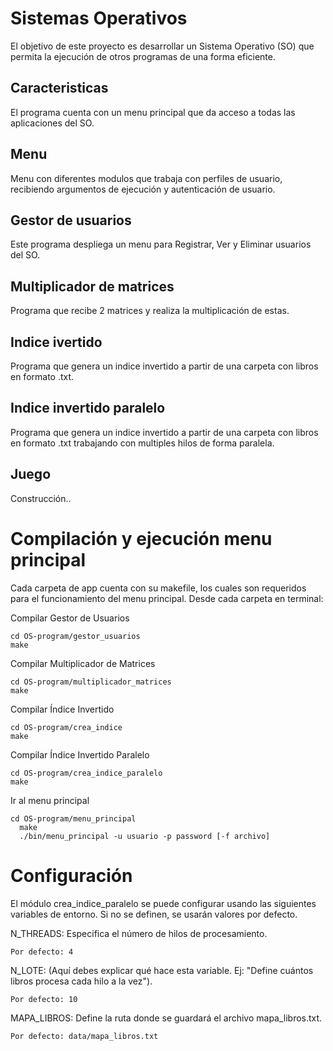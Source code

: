 # Sistemas Operativos
El objetivo de este proyecto es desarrollar un Sistema Operativo (SO) que permita la ejecución de otros programas de una forma eficiente.

## Caracteristicas
  El programa cuenta con un menu principal que da acceso a todas las aplicaciones del SO.

## Menu
  Menu con diferentes modulos que trabaja con perfiles de usuario, recibiendo argumentos de ejecución y autenticación de usuario.

## Gestor de usuarios
 Este programa despliega un menu para Registrar, Ver y Eliminar usuarios del SO.

## Multiplicador de matrices
  Programa que recibe 2 matrices y realiza la multiplicación de estas.

## Indice ivertido
  Programa que genera un indice invertido a partir de una carpeta con libros en formato .txt.

## Indice invertido paralelo 
  Programa que genera un indice invertido a partir de una carpeta con libros en formato .txt trabajando con multiples hilos de forma paralela.

## Juego
  Construcción..

# Compilación y ejecución menu principal
  Cada carpeta de app cuenta con su makefile, los cuales son requeridos para el funcionamiento del menu principal. Desde cada carpeta en terminal: 
  
  Compilar Gestor de Usuarios
  
    cd OS-program/gestor_usuarios
    make

  Compilar Multiplicador de Matrices
  
    cd OS-program/multiplicador_matrices
    make

  Compilar Índice Invertido
  
    cd OS-program/crea_indice
    make

  Compilar Índice Invertido Paralelo
  
    cd OS-program/crea_indice_paralelo
    make

  Ir al menu principal
  
    cd OS-program/menu_principal
      make
      ./bin/menu_principal -u usuario -p password [-f archivo]

# Configuración 
  El módulo crea_indice_paralelo se puede configurar usando las siguientes variables de entorno. Si no se definen, se usarán valores por defecto.

  N_THREADS: Especifica el número de hilos de procesamiento.

    Por defecto: 4

  N_LOTE: (Aquí debes explicar qué hace esta variable. Ej: "Define cuántos libros procesa cada hilo a la vez").

    Por defecto: 10

  MAPA_LIBROS: Define la ruta donde se guardará el archivo mapa_libros.txt.

    Por defecto: data/mapa_libros.txt
